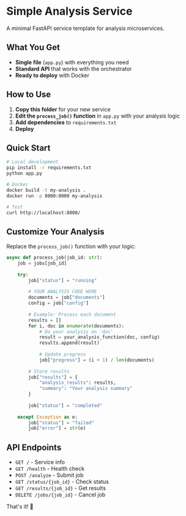 # Simple Analysis Service

A minimal FastAPI service template for analysis microservices.

## What You Get

- **Single file** (`app.py`) with everything you need
- **Standard API** that works with the orchestrator
- **Ready to deploy** with Docker

## How to Use

1. **Copy this folder** for your new service
2. **Edit the `process_job()` function** in `app.py` with your analysis logic
3. **Add dependencies** to `requirements.txt`
4. **Deploy**

## Quick Start

```bash
# Local development
pip install -r requirements.txt
python app.py

# Docker
docker build -t my-analysis .
docker run -p 8000:8000 my-analysis

# Test
curl http://localhost:8000/
```

## Customize Your Analysis

Replace the `process_job()` function with your logic:

```python
async def process_job(job_id: str):
    job = jobs[job_id]
    
    try:
        job["status"] = "running"
        
        # YOUR ANALYSIS CODE HERE
        documents = job["documents"]
        config = job["config"]
        
        # Example: Process each document
        results = []
        for i, doc in enumerate(documents):
            # Do your analysis on 'doc'
            result = your_analysis_function(doc, config)
            results.append(result)
            
            # Update progress
            job["progress"] = (i + 1) / len(documents)
        
        # Store results
        job["results"] = {
            "analysis_results": results,
            "summary": "Your analysis summary"
        }
        
        job["status"] = "completed"
        
    except Exception as e:
        job["status"] = "failed"
        job["error"] = str(e)
```

## API Endpoints

- `GET /` - Service info
- `GET /health` - Health check  
- `POST /analyze` - Submit job
- `GET /status/{job_id}` - Check status
- `GET /results/{job_id}` - Get results
- `DELETE /jobs/{job_id}` - Cancel job

That's it! 🎉

